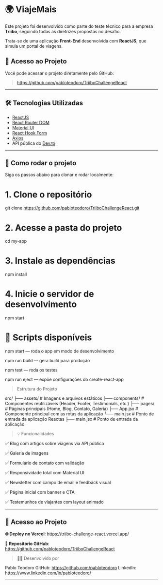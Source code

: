 # 🌍 ViajeMais

Este projeto foi desenvolvido como parte do teste técnico para a empresa **Triibo**, seguindo todas as diretrizes propostas no desafio.

Trata-se de uma aplicação **Front-End** desenvolvida com **ReactJS**, que simula um portal de viagens.

## 🔗 Acesso ao Projeto

Você pode acessar o projeto diretamente pelo GitHub:

> https://github.com/pabloteodoro/TriiboChallengeReact

---

## 🛠 Tecnologias Utilizadas

- [ReactJS](https://reactjs.org/docs/getting-started.html)
- [React Router DOM](https://reactrouter.com/en/main)
- [Material UI](https://mui.com/)
- [React Hook Form](https://react-hook-form.com/)
- [Axios](https://axios-http.com/)
- API pública do [Dev.to](https://developers.forem.com/api/)

---

## 🚀  Como rodar o projeto

Siga os passos abaixo para clonar e rodar localmente:

# 1. Clone o repositório
git clone https://github.com/pabloteodoro/TriiboChallengeReact.git

# 2. Acesse a pasta do projeto
cd my-app

# 3. Instale as dependências
npm install

# 4. Inicie o servidor de desenvolvimento
npm start

# 🧪 Scripts disponíveis
npm start — roda o app em modo de desenvolvimento

npm run build — gera build para produção

npm test — roda os testes

npm run eject — expõe configurações do create-react-app

> Estrutura do Projeto

src/
├── assets/ # Imagens e arquivos estáticos
├── components/ # Componentes reutilizáveis (Header, Footer, Testimonials, etc.)
├── pages/ # Páginas principais (Home, Blog, Contato, Galeria)
├── App.jsx # Componente principal com as rotas da aplicação
└── main.jsx # Ponto de entrada da aplicação Reactas
├── main.jsx # Ponto de entrada da aplicação

>💡 Funcionalidades

✅ Blog com artigos sobre viagens via API pública

✅ Galeria de imagens

✅ Formulário de contato com validação

✅ Responsividade total com Material UI

✅ Newsletter com campo de email e feedback visual

✅ Página inicial com banner e CTA

✅ Testemunhos de viajantes com layout animado

---

## 🔗 Acesso ao Projeto

**🌐 Deploy no Vercel**: https://triibo-challenge-react.vercel.app/

**📂 Repositório GitHub**: https://github.com/pabloteodoro/TriiboChallengeReact

> 🧑‍💻 Desenvolvido por

 Pablo Teodoro
 GitHub: https://github.com/pabloteodoro
 LinkedIn: https://www.linkedin.com/in/pabloteodoro/



---




